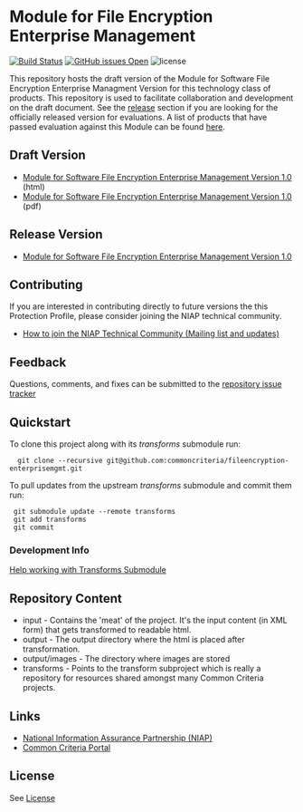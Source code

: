 Module for File Encryption Enterprise Management
===========
[![Build Status](https://travis-ci.org/commoncriteria/fileencryption-enterprisemgmt.svg?branch=master)](https://travis-ci.org/commoncriteria/fileencryption-enterprisemgmt)
[![GitHub issues Open](https://img.shields.io/github/issues/commoncriteria/fileencryption-enterprisemgmt.svg?maxAge=2592000)](https://github.com/commoncriteria/fileencryption-enterprisemgmt/issues)
![license](https://img.shields.io/badge/license-Unlicensed-blue.svg)

This repository hosts the draft version of the Module for Software File Encryption Enterprise Managment Version for this technology class of products. This repository is used to facilitate collaboration and development on the draft document. 
See the [release](#Release-Version) section if you are looking for the officially released version for evaluations. 
A list of products that have passed evaluation against this Module can be found [here](https://www.niap-ccevs.org/Product/PCL.cfm).

## Draft Version

* [Module for Software File Encryption Enterprise Management Version 1.0](https://commoncriteria.github.io/pp/fileencryption-enterprisemgmt/fileencryption-enterprisemgmt-release.html) (html)
* [Module for Software File Encryption Enterprise Management Version 1.0](https://commoncriteria.github.io/pp/fileencryption-enterprisemgmt/fileencryption-enterprisemgmt-release.pdf) (pdf)

## Release Version

* [Module for Software File Encryption Enterprise Management Version 1.0](https://www.niap-ccevs.org/Profile/INSERT)

## Contributing

If you are interested in contributing directly to future versions the this Protection Profile, please consider joining the NIAP technical community.
* [How to join the NIAP Technical Community (Mailing list and updates)](https://www.niap-ccevs.org/NIAP_Evolution/tech_communities.cfm)

## Feedback

Questions, comments, and fixes can be submitted to the [repository issue tracker](https://github.com/commoncriteria/fileencryption-enterprisemgmt/issues)

## Quickstart
To clone this project along with its _transforms_ submodule run:

````
  git clone --recursive git@github.com:commoncriteria/fileencryption-enterprisemgmt.git
````
To pull updates from the upstream _transforms_ submodule and commit them run:
````
 git submodule update --remote transforms
 git add transforms
 git commit
````

### Development Info
[Help working with Transforms Submodule](https://github.com/commoncriteria/transforms/wiki/Working-with-Transforms-as-a-Submodule)

## Repository Content
* input - Contains the 'meat' of the project. It's the input content (in XML form) that gets transformed to readable html.
* output - The output directory where the html is placed after transformation.
* output/images - The directory where images are stored
* transforms - Points to the transform subproject which is really a repository for resources shared amongst many Common Criteria projects.

## Links 
* [National Information Assurance Partnership (NIAP)](https://www.niap-ccevs.org/)
* [Common Criteria Portal](https://www.commoncriteriaportal.org/)

## License

See [License](./LICENSE)
